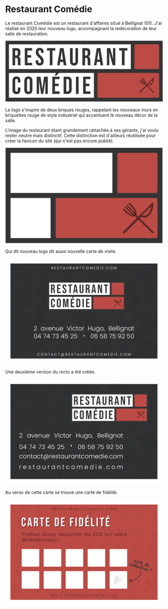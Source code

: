 # Restaurant Comédie

Le restaurant Comédie est un restaurant d'affaires situé à Bellignat (01). J'ai réalisé en 2020 leur nouveau logo, accompagnant la redécoration de leur salle de restauration.

![Logo du restaurant Comédie](./assets/logo.png)

Le logo s'inspire de deux briques rouges, rappelant les nouveaux murs en briquettes rouge de style industriel qui accentuent le nouveau décor de la salle.

L'image du restaurant étant grandement rattachée à ses gérants, j'ai voulu rester neutre mais distinctif. Cette distinction est d'ailleurs réutilisée pour créer la favicon du site (qui n'est pas encore publié).

![Favicon du restaurant Comédie](./assets/favicon.png)

Qui dit nouveau logo dit aussi nouvelle carte de visite.

![Carte de visite du restaurant Comédie](./assets/carte-recto.png)

Une deuxième version du recto a été créée.

![Carte de visite alternative du restaurant Comédie](./assets/carte-recto-alt.png)

Au verso de cette carte se trouve une carte de fidélité.

![Carte de fidélité du restaurant Comédie](./assets/carte-verso.png)